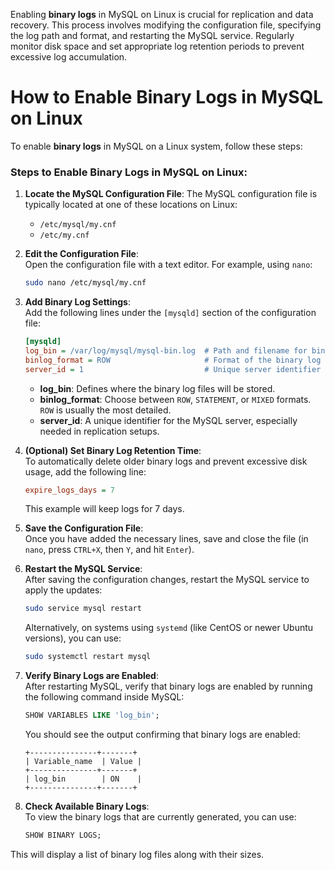 Enabling **binary logs** in MySQL on Linux is crucial for replication and data recovery. This process involves modifying the configuration file, specifying the log path and format, and restarting the MySQL service. Regularly monitor disk space and set appropriate log retention periods to prevent excessive log accumulation.

# How to Enable Binary Logs in MySQL on Linux

To enable **binary logs** in MySQL on a Linux system, follow these steps:

### Steps to Enable Binary Logs in MySQL on Linux:

1. **Locate the MySQL Configuration File**:
   The MySQL configuration file is typically located at one of these locations on Linux:
   - `/etc/mysql/my.cnf`
   - `/etc/my.cnf`

2. **Edit the Configuration File**:  
   Open the configuration file with a text editor. For example, using `nano`:

   ```bash
   sudo nano /etc/mysql/my.cnf
   ```

3. **Add Binary Log Settings**:  
   Add the following lines under the `[mysqld]` section of the configuration file:

   ```ini
   [mysqld]
   log_bin = /var/log/mysql/mysql-bin.log  # Path and filename for binary log
   binlog_format = ROW                     # Format of the binary log (ROW, STATEMENT, or MIXED)
   server_id = 1                           # Unique server identifier
   ```

   - **log_bin**: Defines where the binary log files will be stored.
   - **binlog_format**: Choose between `ROW`, `STATEMENT`, or `MIXED` formats. `ROW` is usually the most detailed.
   - **server_id**: A unique identifier for the MySQL server, especially needed in replication setups.

4. **(Optional) Set Binary Log Retention Time**:  
   To automatically delete older binary logs and prevent excessive disk usage, add the following line:

   ```ini
   expire_logs_days = 7
   ```

   This example will keep logs for 7 days.

5. **Save the Configuration File**:  
   Once you have added the necessary lines, save and close the file (in `nano`, press `CTRL+X`, then `Y`, and hit `Enter`).

6. **Restart the MySQL Service**:  
   After saving the configuration changes, restart the MySQL service to apply the updates:

   ```bash
   sudo service mysql restart
   ```

   Alternatively, on systems using `systemd` (like CentOS or newer Ubuntu versions), you can use:

   ```bash
   sudo systemctl restart mysql
   ```

7. **Verify Binary Logs are Enabled**:  
   After restarting MySQL, verify that binary logs are enabled by running the following command inside MySQL:

   ```sql
   SHOW VARIABLES LIKE 'log_bin';
   ```

   You should see the output confirming that binary logs are enabled:

   ```
   +---------------+-------+
   | Variable_name  | Value |
   +---------------+-------+
   | log_bin        | ON    |
   +---------------+-------+
   ```

8. **Check Available Binary Logs**:  
   To view the binary logs that are currently generated, you can use:

   ```sql
   SHOW BINARY LOGS;
   ```
This will display a list of binary log files along with their sizes.
